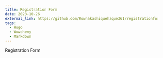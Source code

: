 ```yaml
---
title: Registration Form
date: 2023-10-26
external_link: https://github.com/Rownakashiquehaque361/registrationform
tags:
  - Hugo
  - Wowchemy
  - Markdown
---
```


Registration Form

<!--more-->
